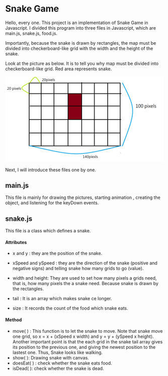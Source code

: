 # Snake Game

Hello, every one.
This project is an implementation of Snake Game in Javascript.
I divided this program into three files in Javascript, which are main.js, snake.js, food.js.

Importantly, because the snake is drawn by rectangles, the map must be divided into checkerboard-like grid with the width and the height of the snake.

Look at the picture as below. It is to tell you why map must be divided into checkerboard-like grid. Red area represents snake.

![github](./img/snake.png)

Next, I will introduce these files one by one.

## main.js

This file is mainly for drawing the pictures, starting animation , creating the object, and listening for the keyDown events.

## snake.js

This file is a class which defines a snake.

#### Attributes

- x and y : they are the position of the snake.

- xSpeed and ySpeed : they are the direction of the snake (positive and negative signs) and telling snake how many grids to go (value).

- width and height: They are used to set how many pixels a grids need, that is, how many pixels the a snake need. Because snake is drawn by the rectangles.

- tail : It is an array which makes snake ce longer.
- size : It records the count of the food which snake eats.

#### Method

- move( ) : This function is to let the snake to move. Note that snake move one grid, so x = x + (xSpeed x width) and y = y + (ySpeed x height). Another important point is that the each grid in the snake tail array gives its position to the previous one, and giving the newest position to the lastest one. Thus, Snake looks like walking.
- show( ): Drawing snake with canvas.
- doesEat( ) : check whether the snake eats food.
- isDead( ): check whether the snake is dead.
